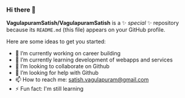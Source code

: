 ### Hi there 👋


**VagulapuramSatish/VagulapuramSatish** is a ✨ _special_ ✨ repository because its `README.md` (this file) appears on your GitHub profile.

Here are some ideas to get you started:

- 🔭 I’m currently working on career building
- 🌱 I’m currently learning development of webapps and services
- 👯 I’m looking to collaborate on Github
- 🤔 I’m looking for help with Github
- 📫 How to reach me: satish.vagulapuram@gmail.com
- ⚡ Fun fact: I'm still learning

